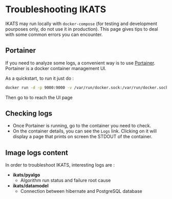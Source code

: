 Troubleshooting IKATS
=====================


IKATS may run locally with `docker-compose` (for testing and development pourposes only, do not use it in production).
This page gives tips to deal with some common errors you can encounter.


## Portainer

If you need to analyze some logs, a convenient way is to use [Portainer](https://portainer.io/).
Portainer is a docker container management UI.

As a quickstart, to run it just do :
```bash
docker run -d -p 9000:9000 -v /var/run/docker.sock:/var/run/docker.sock -v /opt/portainer:/data portainer/portainer
```
Then go to [](https://localhost:9000) to reach the UI page


## Checking logs

- Once Portainer is running, go to the container you need to check.
- On the container details, you can see the `Logs` link. Clicking on it will display a page that prints on screen the STDOUT of the container.


## Image logs content

In order to troubleshoot IKATS, interesting logs are :

- **ikats/pyalgo**
  - Algorithm run status and failure root cause
- **ikats/datamodel**
  - Connection between hibernate and PostgreSQL database

